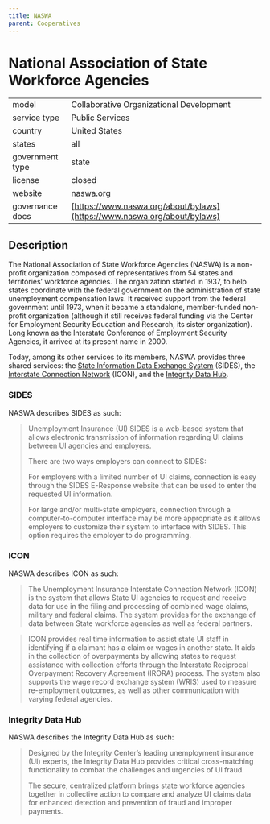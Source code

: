 ```yaml
---
title: NASWA
parent: Cooperatives
---
```


# National Association of State Workforce Agencies

|                   |                                          |
|:------------------|:-----------------------------------------|
| model             | Collaborative Organizational Development
| service type      | Public Services
| country           | United States
| states            | all
| government type   | state
| license           | closed
| website           | [naswa.org](https://www.naswa.org/)
| governance docs   | [https://www.naswa.org/about/bylaws](https://www.naswa.org/about/bylaws)

## Description

The National Association of State Workforce Agencies (NASWA) is a non-profit organization composed of representatives from 54 states and territories’ workforce agencies. The organization started in 1937, to help states coordinate with the federal government on the administration of state unemployment compensation laws. It received support from the federal government until 1973, when it became a standalone, member-funded non-profit organization (although it still receives federal funding via the Center for Employment Security Education and Research, its sister organization). Long known as the Interstate Conference of Employment Security Agencies, it arrived at its present name in 2000.

Today, among its other services to its members, NASWA provides three shared services: the [State Information Data Exchange System](https://www.naswa.org/services/sides) (SIDES), the [Interstate Connection Network](https://www.naswa.org/services/icon) (ICON), and the [Integrity Data Hub](https://www.naswa.org/integrity-center/integrity-data-hub).

### SIDES 

NASWA describes SIDES as such:

>Unemployment Insurance (UI) SIDES is a web-based system that allows electronic transmission of information regarding UI claims between UI agencies and employers.
>
>There are two ways employers can connect to SIDES:
>
>For employers with a limited number of UI claims, connection is easy through the SIDES E-Response website that can be used to enter the requested UI information.
>
>For large and/or multi-state employers, connection through a computer-to-computer interface may be more appropriate as it allows employers to customize their system to interface with SIDES. This option requires the employer to do programming.


### ICON

NASWA describes ICON as such:

>The Unemployment Insurance Interstate Connection Network (ICON) is the system that allows State UI agencies to request and receive data for use in the filing and processing of combined wage claims, military and federal claims. The system provides for the exchange of data between State workforce agencies as well as federal partners. 

>ICON provides real time information to assist state UI staff in identifying if a claimant has a claim or wages in another state. It aids in the collection of overpayments by allowing states to request assistance with collection efforts through the Interstate Reciprocal Overpayment Recovery Agreement (IRORA) process. The system also supports the wage record exchange system (WRIS) used to measure re-employment outcomes, as well as other communication with varying federal agencies.

### Integrity Data Hub

NASWA describes the Integrity Data Hub as such:

>Designed by the Integrity Center’s leading unemployment insurance (UI) experts, the Integrity Data Hub provides critical cross-matching functionality to combat the challenges and urgencies of UI fraud.
>
>The secure, centralized platform brings state workforce agencies together in collective action to compare and analyze UI claims data for enhanced detection and prevention of fraud and improper payments.

